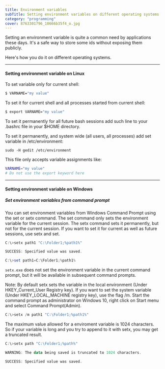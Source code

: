 ```yaml
---
title: Environment variables
subTitle: Setting environment variables on different operating systems
category: "programming"
cover: 8763301796_10666b35f4_o.jpg
---
```


Setting an environment variable is quite a common need by applications these days. It's a safe way to store some ids without exposing them publicly.

Here's how you do it on different operating systems.

---
#### Setting environment variable on Linux
To set variable only for current shell:
```bash
$ VARNAME="my value"  
```

To set it for current shell and all processes started from current shell:

```bash
$ export VARNAME="my value"  
```
To set it permanently for all future bash sessions add such line to your .bashrc file in your $HOME directory.

To set it permanently, and system wide (all users, all processes) add set variable in /etc/environment:

```shell
sudo -H gedit /etc/environment
```
This file only accepts variable assignments like:

```bash
VARNAME="my value"
# Do not use the export keyword here
```

---
#### Setting environment variable on Windows

##### Set environment variables from command prompt
You can set environment variables from Windows Command Prompt using the set or setx command. The set command only sets the environment variable for the current session. The setx command sets it permanently, but not for the current session. If you want to set it for current as well as future sessions, use setx and set.

```powershell
C:\>setx path1 "C:\Folder1;%path1%"

SUCCESS: Specified value was saved.

C:\>set path1=C:\Folder1;%path1%	
```

<code>setx.exe</code> does not set the environment variable in the current command prompt, but it will be available in subsequent command prompts.

Note:
By default setx sets the variable in the local environment (Under HKEY_Current_User Registry key). If you want to set the system variable (Under HKEY_LOCAL_MACHINE registry key), use the flag /m. Start the command prompt as administrator on Windows 10, right click on Start menu and select Command Prompt(Admin). 

```powershell
C:\>setx /m path1 "C:\Folder1;%path1%"
```

The maximum value allowed for a enviroment variable is 1024 characters. So if your variable is long and you try to append to it with setx, you may get a truncated result. 

```powershell
C:\>setx path "C:\Folder1;%path%"

WARNING: The data being saved is truncated to 1024 characters.

SUCCESS: Specified value was saved.
```